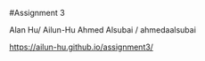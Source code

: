#Assignment 3

Alan Hu/ Ailun-Hu
Ahmed Alsubai / ahmedaalsubai

https://ailun-hu.github.io/assignment3/

